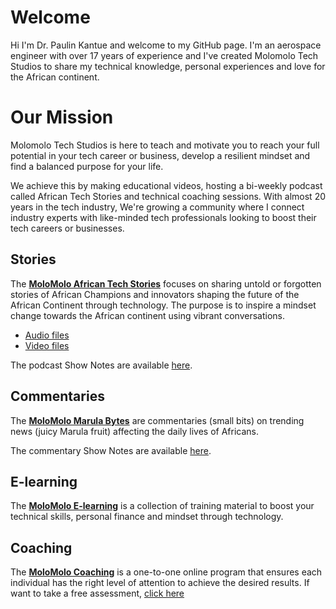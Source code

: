 # Welcome
Hi I'm Dr. Paulin Kantue and welcome to my GitHub page. I'm an aerospace engineer with over 17 years of experience and I've created Molomolo Tech Studios to share my technical knowledge, personal experiences and love for the African continent.

# Our Mission
Molomolo Tech Studios is here to teach and motivate you to reach your full potential in your tech career or business, develop a resilient mindset and find a balanced purpose for your life.

We achieve this by making educational videos, hosting a bi-weekly podcast called African Tech Stories and technical coaching sessions. With almost 20 years in the tech industry, We're growing a community where I connect industry experts with like-minded tech professionals looking to boost their tech careers or businesses.

## Stories
The **[MoloMolo African Tech Stories](/Podcast)** focuses on sharing untold or forgotten stories of African Champions and innovators shaping the future of the African Continent through technology. The purpose is to inspire a mindset change towards the African continent using vibrant conversations.
- [Audio files](https://www.buzzsprout.com/2299147)
- [Video files](https://www.youtube.com/watch?v=RGDExjeXuwU&list=PL8LbkzxYajXzZBCDydKKqIjp-QHqPTMGg)

The podcast Show Notes are available [here](/Podcast/ShowNotes).

## Commentaries
The **[MoloMolo Marula Bytes](/Marula_Bytes)** are commentaries (small bits) on trending news (juicy Marula fruit) affecting the daily lives of Africans.

The commentary Show Notes are available [here](/Marula_Bytes/ShowNotes).

## E-learning
The **[MoloMolo E-learning](/E-Learning)** is a collection of training material to boost your technical skills, personal finance and mindset through technology.

## Coaching
The **[MoloMolo Coaching](/Coaching)** is a one-to-one online program that ensures each individual has the right level of attention to achieve the desired results. If want to take a free assessment, [click here](https://docs.google.com/forms/d/e/1FAIpQLSeHmME85n3iGfIkin6QGg0TsXAPeC1rAddRUayEAoVtUbk8zw/viewform)
